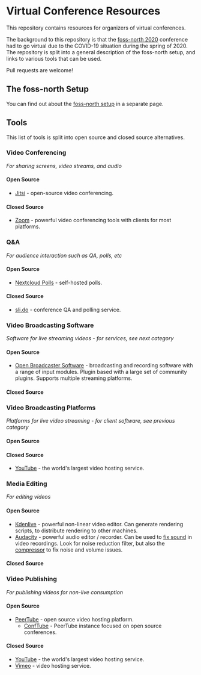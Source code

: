 # Virtual Conference Resources

This repository contains resources for organizers of virtual conferences.

The background to this repository is that the [foss-north 2020](https://foss-north.se/2020/) conference had to go virtual due to the COVID-19 situation during the spring of 2020. The repository is split into a general description of the foss-north setup, and links to various tools that can be used.

Pull requests are welcome!

## The foss-north Setup

You can find out about the [foss-north setup](foss-north.md) in a separate page.

## Tools

This list of tools is split into open source and closed source alternatives.

### Video Conferencing

*For sharing screens, video streams, and audio*

#### Open Source

* [Jitsi](https://jitsi.org) - open-source video conferencing.

#### Closed Source

* [Zoom](https://zoom.ui) - powerful video conferencing tools with clients for most platforms.

### Q&A

*For audience interaction such as QA, polls, etc*

#### Open Source

* [Nextcloud Polls](https://github.com/nextcloud/polls) - self-hosted polls.

#### Closed Source

* [sli.do](https://sli.do) - conference QA and polling service.

### Video Broadcasting Software

*Software for live streaming videos - for services, see next category*

#### Open Source

* [Open Broadcaster Software](https://obsproject.com/) - broadcasting and recording software with a range of input modules. Plugin based with a large set of community plugins. Supports multiple streaming platforms.

#### Closed Source

### Video Broadcasting Platforms

*Platforms for live video streaming - for client software, see previous category*

#### Open Source

#### Closed Source

* [YouTube](https://youtube.com) - the world's largest video hosting service.

### Media Editing

*For editing videos*

#### Open Source

* [Kdenlive](https://kdenlive.org/en/) - powerful non-linear video editor. Can generate rendering scripts, to distribute rendering to other machines.
* [Audacity](https://www.audacityteam.org/) - powerful audio editor / recorder. Can be used to [fix sound](https://drbacchus.com/video-noise-reduction-using-kdenlive-and-audacity/) in video recordings. Look for noise reduction filter, but also the [compressor](https://en.wikipedia.org/wiki/Dynamic_range_compression) to fix noise and volume issues.

#### Closed Source

### Video Publishing

*For publishing videos for non-live consumption*

#### Open Source

* [PeerTube](https://joinpeertube.org/en/) - open source video hosting platform.
  * [ConfTube](https://conf.tube) - PeerTube instance focused on open source conferences.

#### Closed Source

* [YouTube](https://www.youtube.com/) - the world's largest video hosting service.
* [Vimeo](https://vimeo.com/) - video hosting service.


